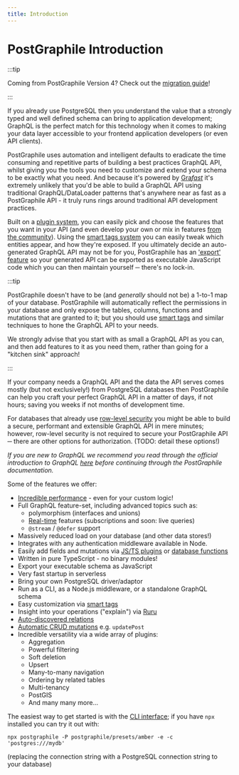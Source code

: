 ```yaml
---
title: Introduction
---
```


# PostGraphile Introduction

:::tip

Coming from PostGraphile Version 4? Check out the
[migration guide](./migrating-from-v4/index.md)!

:::

If you already use PostgreSQL then you understand the value that a strongly
typed and well defined schema can bring to application development; GraphQL is
the perfect match for this technology when it comes to making your data layer
accessible to your frontend application developers (or even API clients).

PostGraphile uses automation and intelligent defaults to eradicate the time
consuming and repetitive parts of building a best practices GraphQL API, whilst
giving you the tools you need to customize and extend your schema to be exactly
what you need. And because it's powered by [Gra*fast*](https://grafast.org) it's
extremely unlikely that you'd be able to build a GraphQL API using traditional
GraphQL/DataLoader patterns that's anywhere near as fast as a PostGraphile API -
it truly runs rings around traditional API development practices.

Built on a [plugin system](./extending), you can easily pick and choose the
features that you want in your API (and even develop your own or mix in features
[from the community](./community-plugins)). Using the
[smart tags system](./smart-tags) you can easily tweak which entities appear,
and how they're exposed. If you ultimately decide an auto-generated GraphQL API
may not be for you, PostGraphile has an ['export' feature](./exporting-schema)
so your generated API can be exported as executable JavaScript code which you
can then maintain yourself ─ there's no lock-in.

:::tip

PostGraphile doesn't have to be (and _generally_ should not be) a 1-to-1 map of
your database. PostGraphile will automatically reflect the permissions in your
database and only expose the tables, columns, functions and mutations that are
granted to it; but you should use [smart tags](./smart-tags) and similar
techniques to hone the GraphQL API to your needs.

We strongly advise that you start with as small a GraphQL API as you can, and
then add features to it as you need them, rather than going for a "kitchen sink"
approach!

:::

If your company needs a GraphQL API and the data the API serves comes mostly
(but not exclusively!) from PostgreSQL databases then PostGraphile can help you
craft your perfect GraphQL API in a matter of days, if not hours; saving you
weeks if not months of development time.

For databases that already use
[row-level security](https://learn.graphile.org/docs/PostgreSQL_Row_Level_Security_Infosheet.pdf)
you might be able to build a secure, performant and extensible GraphQL API in
mere minutes; however, row-level security is not required to secure your
PostGraphile API ─ there are other options for authorization. (TODO: detail
these options!)

_If you are new to GraphQL we recommend you read through the official
introduction to GraphQL [here](https://graphql.org/learn/) before continuing
through the PostGraphile documentation._

Some of the features we offer:

- [Incredible performance](./performance/) - even for your custom logic!
- Full GraphQL feature-set, including advanced topics such as:
  - polymorphism (interfaces and unions)
  - [Real-time](./realtime/) features (subscriptions and soon: live queries)
  - `@stream` / `@defer` support
- Massively reduced load on your database (and other data stores!)
- Integrates with any authentication middleware available in Node.
- Easily add fields and mutations via [JS/TS plugins](./extending/) or
  [database functions](./functions)
- Written in pure TypeScript - no binary modules!
- Export your executable schema as JavaScript
- Very fast startup in serverless
- Bring your own PostgreSQL driver/adaptor
- Run as a CLI, as a Node.js middleware, or a standalone GraphQL schema
- Easy customization via [smart tags](./smart-tags)
- Insight into your operations ("explain") via [Ruru](https://grafast.org/ruru/)
- [Auto-discovered relations](./relations/)
- [Automatic CRUD mutations](./crud-mutations/) e.g. `updatePost`
- Incredible versatility via a wide array of plugins:
  - Aggregation
  - Powerful filtering
  - Soft deletion
  - Upsert
  - Many-to-many navigation
  - Ordering by related tables
  - Multi-tenancy
  - PostGIS
  - And many many more...

The easiest way to get started is with the [CLI interface](./usage-cli/); if you
have `npx` installed you can try it out with:

```
npx postgraphile -P postgraphile/presets/amber -e -c 'postgres:///mydb'
```

(replacing the connection string with a PostgreSQL connection string to your
database)
